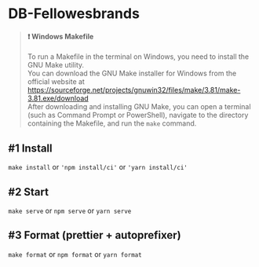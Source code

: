 # DB-Fellowesbrands

> #### &#x2757; Windows Makefile
> To run a Makefile in the terminal on Windows, 
you need to install the GNU Make utility.
<br/> You can download the GNU Make installer for Windows 
from the official website at https://sourceforge.net/projects/gnuwin32/files/make/3.81/make-3.81.exe/download
<br/> After downloading and installing GNU Make, 
you can open a terminal (such as Command Prompt or PowerShell), 
navigate to the directory containing the Makefile, and run the 
`make` command.

## #1 Install
`make install` or `'npm install/ci'` or `'yarn install/ci'`

## #2 Start
`make serve` or `npm serve` or `yarn serve`

## #3 Format (prettier + autoprefixer) 
`make format` or `npm format` or `yarn format`
